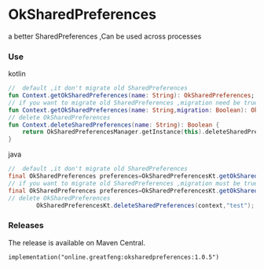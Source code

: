 # OkSharedPreferences
a better SharedPreferences ,Can be used across processes

### Use

kotlin 
```kotlin
//  default ,it don't migrate old SharedPreferences
fun Context.getOkSharedPreferences(name: String): OkSharedPreferences;
// if you want to migrate old SharedPreferences ,migration need be true 
fun Context.getOkSharedPreferences(name: String,migration: Boolean): OkSharedPreferences
// delete OkSharedPreferences
fun Context.deleteSharedPreferences(name: String): Boolean {
    return OkSharedPreferencesManager.getInstance(this).deleteSharedPreferences(name)
}
```

java 

```java
//  default ,it don't migrate old SharedPreferences
final OkSharedPreferences preferences=OkSharedPreferencesKt.getOkSharedPreferences(context,"test");
// if you want to migrate old SharedPreferences ,migration must be true 
final OkSharedPreferences preferences=OkSharedPreferencesKt.getOkSharedPreferences(context,"test",true);
// delete OkSharedPreferences
        OkSharedPreferencesKt.deleteSharedPreferences(context,"test");
```

### Releases

The release is available on Maven Central.
```
implementation("online.greatfeng:oksharedpreferences:1.0.5")
```
